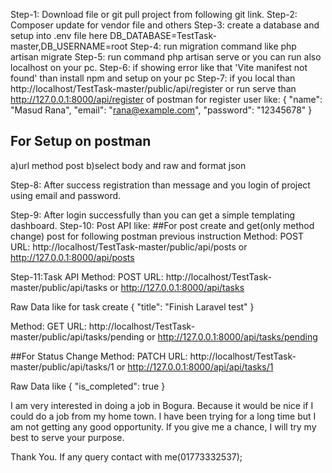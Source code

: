 Step-1: Download file or git pull project from following git link.
Step-2: Composer update for vendor file and others
Step-3: create a database and setup into .env file here DB_DATABASE=TestTask-master,DB_USERNAME=root
Step-4: run migration command like php artisan migrate
Step-5: run command php artisan serve or you can run also localhost on your pc.
Step-6: if showing error like that 'Vite manifest not found' than install npm and setup on your pc
Step-7: if you local than http://localhost/TestTask-master/public/api/register or run serve than http://127.0.0.1:8000/api/register
of postman for register user like:
{
"name": "Masud Rana",
"email": "rana@example.com",
"password": "12345678"
}
## For Setup on postman 
a)url method post
b)select body and raw and format json


Step-8: After success registration than message and you login of project 
using email and password.

Step-9: After login successfully than you can get a simple templating dashboard.
Step-10: Post API like:
##For post create and get(only method change) post for following postman previous instruction
Method: POST
URL: http://localhost/TestTask-master/public/api/posts or http://127.0.0.1:8000/api/posts

Step-11:Task API
Method: POST
URL: http://localhost/TestTask-master/public/api/tasks or http://127.0.0.1:8000/api/tasks

Raw Data like for task create
{
"title": "Finish Laravel test"
}


Method: GET
URL: http://localhost/TestTask-master/public/api/tasks/pending or http://127.0.0.1:8000/api/tasks/pending

##For Status Change
Method: PATCH
URL: http://localhost/TestTask-master/public/api/tasks/1 or http://127.0.0.1:8000/api/api/tasks/1

Raw Data like
{
"is_completed": true
}

I am very interested in doing a job in Bogura. Because it would be nice if I could do a job from my home town. 
I have been trying for a long time but I am not getting any good opportunity. 
If you give me a chance, I will try my best to serve your purpose.

Thank You.
If any query contact with me(01773332537);
